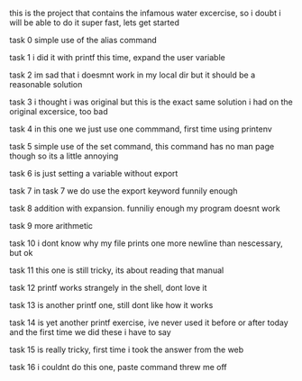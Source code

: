 this is the project that contains the infamous water excercise, so i doubt i will be able to do it super fast, lets get started

task 0 simple use of the alias command

task 1 i did it with printf this time, expand the user variable

task 2 im sad that i doesmnt work in my local dir but it should be a reasonable solution

task 3 i thought i was original but this is the exact same solution i had on the original excersice, too bad

task 4 in this one we just use one commmand, first time using printenv

task 5 simple use of the set  command, this command has no man page though so its a little annoying

task 6 is just setting a variable without export

task 7 in task 7 we do use the export keyword funnily enough

task 8 addition with expansion. funniliy enough my program doesnt work

task 9 more arithmetic

task 10 i dont know why my file prints one more newline than nescessary, but ok

task 11 this one is still tricky, its about reading that manual

task 12 printf works strangely in the shell, dont love it

task 13 is another printf one, still dont like how it works

task 14 is yet another printf exercise, ive never used it before or after today and the first time we did these i have to say

task 15 is really tricky, first time i took the answer from the web

task 16 i couldnt do this one, paste command threw me off